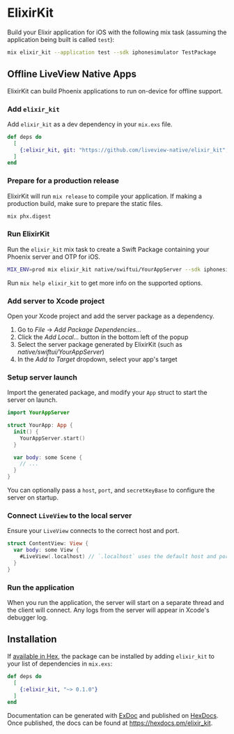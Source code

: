 # ElixirKit

Build your Elixir application for iOS with the following mix task (assuming the application being built is called `test`):

```sh
mix elixir_kit --application test --sdk iphonesimulator TestPackage
```

## Offline LiveView Native Apps
ElixirKit can build Phoenix applications to run on-device for offline support.

### Add `elixir_kit`
Add `elixir_kit` as a dev dependency in your `mix.exs` file.

```elixir
def deps do
  [
    {:elixir_kit, git: "https://github.com/liveview-native/elixir_kit", branch: "main"}
  ]
end
```

### Prepare for a production release
ElixirKit will run `mix release` to compile your application.
If making a production build, make sure to prepare the static files.
```sh
mix phx.digest
```

### Run ElixirKit
Run the `elixir_kit` mix task to create a Swift Package containing your Phoenix server and OTP for iOS.

```sh
MIX_ENV=prod mix elixir_kit native/swiftui/YourAppServer --sdk iphonesimulator
```

Run `mix help elixir_kit` to get more info on the supported options.

### Add server to Xcode project
Open your Xcode project and add the server package as a dependency.

  1. Go to *File* -> *Add Package Dependencies...*
  2. Click the *Add Local...* button in the bottom left of the popup
  3. Select the server package generated by ElixirKit (such as *native/swiftui/YourAppServer*)
  4. In the *Add to Target* dropdown, select your app's target

### Setup server launch
Import the generated package, and modify your `App` struct to start the server on launch.

```swift
import YourAppServer

struct YourApp: App {
  init() {
    YourAppServer.start()
  }

  var body: some Scene {
    // ...
  }
}
```

You can optionally pass a `host`, `port`, and `secretKeyBase` to configure the server on startup.

### Connect `LiveView` to the local server
Ensure your `LiveView` connects to the correct host and port.

```swift
struct ContentView: View {
  var body: some View {
    #LiveView(.localhost) // `.localhost` uses the default host and port
  }
}
```

### Run the application
When you run the application, the server will start on a separate thread and the client will connect.
Any logs from the server will appear in Xcode's debugger log.

## Installation

If [available in Hex](https://hex.pm/docs/publish), the package can be installed
by adding `elixir_kit` to your list of dependencies in `mix.exs`:

```elixir
def deps do
  [
    {:elixir_kit, "~> 0.1.0"}
  ]
end
```

Documentation can be generated with [ExDoc](https://github.com/elixir-lang/ex_doc)
and published on [HexDocs](https://hexdocs.pm). Once published, the docs can
be found at <https://hexdocs.pm/elixir_kit>.

